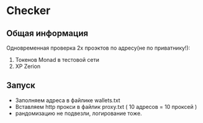 # Checker

## Общая информация

Одновременная проверка 2х проэктов по адресу(не по приватнику!):
1) Токенов Monad в тестовой сети
2) XP Zerion

## Запуск

- Заполняем адреса в файлике wallets.txt
- Вставляем http прокси в файлик proxy.txt ( 10 адресов = 10 проксей )
- рандомизацию не подвезли, логирование тоже.
